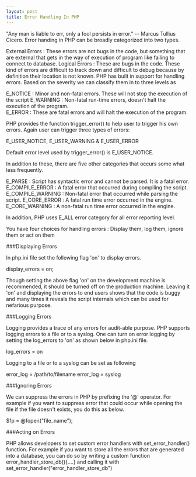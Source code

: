 ```yaml
---
layout: post
title: Error Handling In PHP
---
```


"Any man is liable to err, only a fool persists in error." -- Marcus Tullius Cicero. Error handing in PHP can be broadly categorized into two types.
 
External Errors :  These errors are not bugs in the code, but something that are external that gets in the way of execution of program like failing to connect to database.
Logical Errors   :  These are bugs in the code. These kind of errors are difficult to track down and difficult to debug because by definition their location is not known.
PHP has built in support for handling errors. Based on the severity we can classify them in to three levels as
 
E_NOTICE     :  Minor and non-fatal errors. These will not stop the execution of the script
E_WARNING  : Non-fatal run-time errors, doesn't halt the execution of the program.  
E_ERROR      : These are fatal errors and will halt the execution of the program.
 
PHP provides the function trigger_error()  to help user to trigger his own errors. Again user can trigger three types of errors:
 
E_USER_NOTICE, E_USER_WARNING & E_USER_ERROR
 
Default error level used by trigger_error() is E_USER_NOTICE.
 
In addition to these, there are five other categories that occurs some what less frequently.
 
E_PARSE                      :   Script has syntactic error and cannot be parsed. It is a fatal error.
E_COMPILE_ERROR     :   A fatal error that occurred during compiling the script.
E_COMPILE_WARNING :   Non-fatal error that occurred while parsing the script.
E_CORE_ERROR           :   A fatal run time error occurred in the engine. 
E_CORE_WARNING       :   A non-fatal run time error occurred in the engine.
 
In addition, PHP uses E_ALL error category for all error reporting level.
 
You have four choices for handling errors : Display them, log them, ignore them or act on them
 
###Displaying Errors 

In php.ini file set the following flag 'on' to display errors.
 
display_errors = on;
 
Though setting the above flag 'on' on the development machine is recommended, it should be turned off on the production machine. Leaving it 'on' and displaying the errors to end users shows that the code is buggy and many times it reveals the script internals which can be used for nefarious purpose.
 
###Logging Errors

Logging provides a trace of any errors for audit-able purpose. PHP supports logging errors to a file or to a syslog. One can turn on error logging by setting the log_errors to 'on' as shown below in php.ini file.
 
log_errors = on
 
Logging to a file or to a syslog can be set as following
 
error_log = /path/to/filename
error_log = syslog
 
###Ignoring Errors

We can suppress the errors in PHP by prefixing the '@' operator. For example if you want to suppress error that could occur while opening the file if the file doesn't exists, you do this as below.   
 
$fp = @fopen("file_name");
 
###Acting on Errors

PHP allows developers to set custom error handlers with set_error_handler() function. For example if you want to store all the errors that are generated into a database, you can do so by writing a custom function error_handler_store_db(){....} and calling it with set_error_handler("error_handler_store_db")
